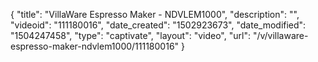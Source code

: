 {
    "title": "VillaWare Espresso Maker - NDVLEM1000",
    "description": "",
    "videoid": "111180016",
    "date_created": "1502923673",
    "date_modified": "1504247458",
    "type": "captivate",
    "layout": "video",
    "url": "\/v\/villaware-espresso-maker-ndvlem1000\/111180016"
}